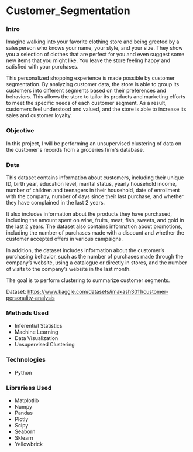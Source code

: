 # Customer_Segmentation

### Intro 
Imagine walking into your favorite clothing store and being greeted by a salesperson who knows your name, your style, and your size. They show you a selection of clothes that are perfect for you and even suggest some new items that you might like. You leave the store feeling happy and satisfied with your purchases.

This personalized shopping experience is made possible by customer segmentation. By analyzing customer data, the store is able to group its customers into different segments based on their preferences and behaviors. This allows the store to tailor its products and marketing efforts to meet the specific needs of each customer segment. As a result, customers feel understood and valued, and the store is able to increase its sales and customer loyalty.

### Objective 
In this project, I will be performing an unsupervised clustering of data on the customer's records from a groceries firm's database.

### Data
This dataset contains information about customers, including their unique ID, birth year, education level, marital status, yearly household income, number of children and teenagers in their household, date of enrollment with the company, number of days since their last purchase, and whether they have complained in the last 2 years.

It also includes information about the products they have purchased, including the amount spent on wine, fruits, meat, fish, sweets, and gold in the last 2 years. The dataset also contains information about promotions, including the number of purchases made with a discount and whether the customer accepted offers in various campaigns.

In addition, the dataset includes information about the customer’s purchasing behavior, such as the number of purchases made through the company’s website, using a catalogue or directly in stores, and the number of visits to the company’s website in the last month.

The goal is to perform clustering to summarize customer segments.

Dataset: https://www.kaggle.com/datasets/imakash3011/customer-personality-analysis

### Methods Used
* Inferential Statistics
* Machine Learning
* Data Visualization
* Unsupervised Clustering


### Technologies
* Python

### Librariess Used
* Matplotlib
* Numpy
* Pandas
* Plotly
* Scipy
* Seaborn
* Sklearn
* Yellowbrick
